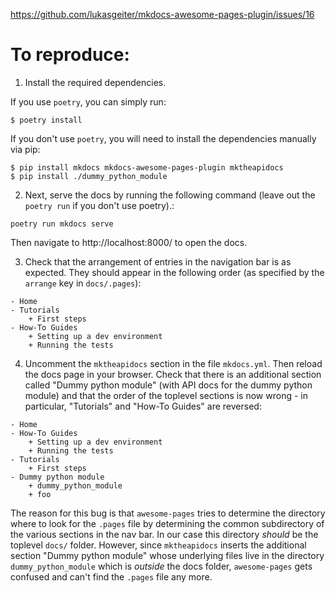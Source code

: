 https://github.com/lukasgeiter/mkdocs-awesome-pages-plugin/issues/16

# To reproduce:

1) Install the required dependencies.

If you use `poetry`, you can simply run:
```
$ poetry install
```

If you don't use `poetry`, you will need to install the dependencies manually via pip:
```
$ pip install mkdocs mkdocs-awesome-pages-plugin mktheapidocs
$ pip install ./dummy_python_module
```

2) Next, serve the docs by running the following command (leave out the `poetry run` if you don't use poetry).:
```
poetry run mkdocs serve
```
Then navigate to http://localhost:8000/ to open the docs.

3) Check that the arrangement of entries in the navigation bar is as expected. They should appear in the following order (as specified by the `arrange` key in `docs/.pages`):
```
- Home
- Tutorials
    + First steps
- How-To Guides
    + Setting up a dev environment
    + Running the tests
```

4) Uncomment the `mktheapidocs` section in the file `mkdocs.yml`. Then reload the docs page in your browser. Check that there is an additional section called "Dummy python module" (with API docs for the dummy python module) and that the order of the toplevel sections is now wrong - in particular, "Tutorials" and "How-To Guides" are reversed:
```
- Home
- How-To Guides
    + Setting up a dev environment
    + Running the tests
- Tutorials
    + First steps
- Dummy python module
    + dummy_python_module
    + foo
```

The reason for this bug is that `awesome-pages` tries to determine the directory where to look for the `.pages` file by determining the common subdirectory of the various sections in the nav bar. In our case this directory _should_ be the toplevel `docs/` folder. However, since `mktheapidocs` inserts the additional section "Dummy python module" whose underlying files live in the directory `dummy_python_module` which is _outside_ the docs folder, `awesome-pages` gets confused and can't find the `.pages` file any more.

